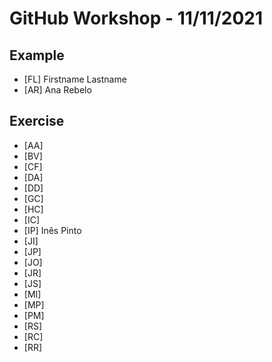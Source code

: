 # GitHub Workshop - 11/11/2021

## Example

- [FL] Firstname Lastname
- [AR] Ana Rebelo

## Exercise

- [AA]
- [BV]
- [CF]
- [DA]
- [DD]
- [GC]
- [HC]
- [IC]
- [IP] Inês Pinto
- [JI]
- [JP]
- [JO]
- [JR]
- [JS]
- [MI]
- [MP]
- [PM]
- [RS]
- [RC]
- [RR]

